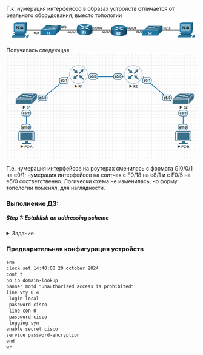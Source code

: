 Т.к. нумерация интерфейсоd в образах устройств отличается от реального оборудования, вместо топологии 
![](https://github.com/Etherne1/otus_network_engineer/blob/main/Lab03/Pasted%20image%2020241020151723.png?raw=true)  


Получилась следующая:  
![](https://github.com/Etherne1/otus_network_engineer/blob/main/Lab03/Pasted%20image%2020241020152404.png?raw=true)

Т.е. нумерация интерфейсов на роутерах сменилась с формата Gi0/0/1 на e0/1; нумерация интерфейсов на свитчах с F0/18 на e8/1 и с F0/5 на e5/0 соответственно.
Логически схема не изменилась, но форму топологии поменял, для наглядности.

### Выполнение ДЗ:

#####  Step 1: Establish an addressing scheme

<details>
  <summary>Задание</summary>

  ```
  a.  One subnet, “Subnet A”, supporting 58 hosts (the client VLAN at R1).

Subnet A:
  ```
</details>


### Предварительная конфигурация устройств


```
ena
clock set 14:40:00 20 october 2024
conf t
no ip domain-lookup
banner motd "unauthorized access is prohibited"
line vty 0 4
 login local
 password cisco
 line con 0 
 password cisco
 logging syn
enable secret cisco
service password-encryption
end
wr
```


